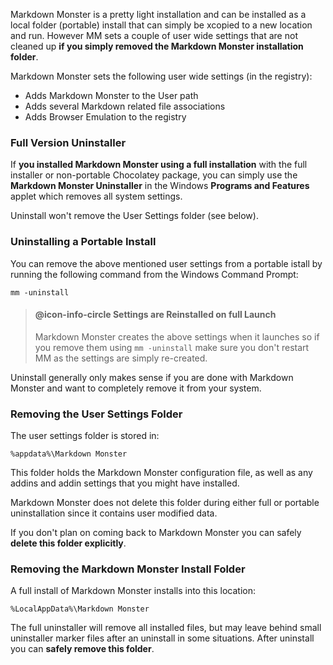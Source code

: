 ﻿Markdown Monster is a pretty light installation and can be installed as a local folder (portable) install that can simply be xcopied to a new location and run. However MM sets a couple of user wide settings that are not cleaned up **if you simply removed the Markdown Monster installation folder**. 

Markdown Monster sets the following user wide settings (in the registry):

* Adds Markdown Monster to the User path
* Adds several Markdown related file associations
* Adds Browser Emulation to the registry

### Full Version Uninstaller
If **you installed Markdown Monster using a full installation** with the full installer or non-portable Chocolatey package, you can simply use the **Markdown Monster Uninstaller** in the Windows **Programs and Features** applet which removes all system settings.

Uninstall won't remove the User Settings folder (see below).

### Uninstalling a Portable Install
You can remove the above mentioned user settings from a portable istall by running the following command from the Windows Command Prompt:

```
mm -uninstall
```

> #### @icon-info-circle Settings are Reinstalled on full Launch
> Markdown Monster creates the above settings when it launches so if you remove them using `mm -uninstall` make sure you don't restart MM as the settings are simply re-created. 

Uninstall generally only makes sense if you are done with Markdown Monster and want to completely remove it from your system.

### Removing the User Settings Folder
The user settings folder is stored in:

```
%appdata%\Markdown Monster
```

This folder holds the Markdown Monster configuration file, as well as any addins and addin settings that you might have installed.

Markdown Monster does not delete this folder during either full or portable uninstallation since it contains user modified data.

If you don't plan on coming back to Markdown Monster you can safely **delete this folder explicitly**.

### Removing the Markdown Monster Install Folder
A full install of Markdown Monster installs into this location:

```
%LocalAppData%\Markdown Monster
```

The full uninstaller will remove all installed files, but may leave behind  small uninstaller marker files after an uninstall in some situations. After uninstall you can **safely remove this folder**.